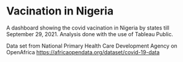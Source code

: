 # Vacination in Nigeria
 A dashboard showing the covid vacination in Nigeria by states till September 29, 2021. Analysis done with the use of Tableau Public.
 
Data set from National Primary Health Care Development Agency on OpenAfrica 
https://africaopendata.org/dataset/covid-19-data
